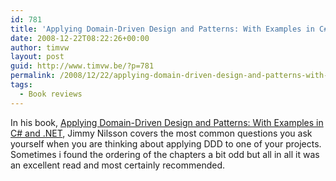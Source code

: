 ```yaml
---
id: 781
title: 'Applying Domain-Driven Design and Patterns: With Examples in C# and .NET'
date: 2008-12-22T08:22:26+00:00
author: timvw
layout: post
guid: http://www.timvw.be/?p=781
permalink: /2008/12/22/applying-domain-driven-design-and-patterns-with-examples-in-c-and-net/
tags:
  - Book reviews
---
```

In his book, [Applying Domain-Driven Design and Patterns: With Examples in C# and .NET](http://www.amazon.com/Applying-Domain-Driven-Design-Patterns-Examples/dp/0321268202), Jimmy Nilsson covers the most common questions you ask yourself when you are thinking about applying DDD to one of your projects. Sometimes i found the ordering of the chapters a bit odd but all in all it was an excellent read and most certainly recommended.